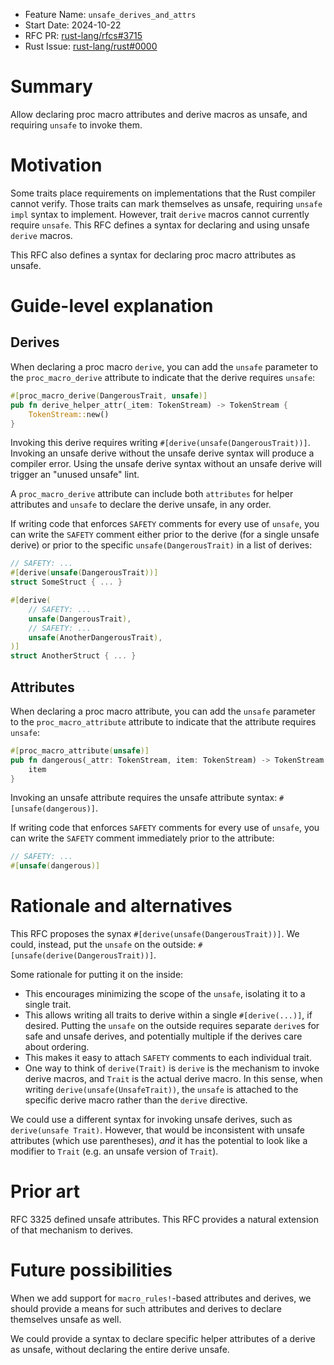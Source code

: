 - Feature Name: `unsafe_derives_and_attrs`
- Start Date: 2024-10-22
- RFC PR: [rust-lang/rfcs#3715](https://github.com/rust-lang/rfcs/pull/3715)
- Rust Issue: [rust-lang/rust#0000](https://github.com/rust-lang/rust/issues/0000)

# Summary
[summary]: #summary

Allow declaring proc macro attributes and derive macros as unsafe, and
requiring `unsafe` to invoke them.

# Motivation
[motivation]: #motivation

Some traits place requirements on implementations that the Rust compiler cannot
verify. Those traits can mark themselves as unsafe, requiring `unsafe impl`
syntax to implement. However, trait `derive` macros cannot currently require
`unsafe`. This RFC defines a syntax for declaring and using unsafe `derive`
macros.

This RFC also defines a syntax for declaring proc macro attributes as unsafe.

# Guide-level explanation
[guide-level-explanation]: #guide-level-explanation

## Derives

When declaring a proc macro `derive`, you can add the `unsafe` parameter to the
`proc_macro_derive` attribute to indicate that the derive requires `unsafe`:

```rust
#[proc_macro_derive(DangerousTrait, unsafe)]
pub fn derive_helper_attr(_item: TokenStream) -> TokenStream {
    TokenStream::new()
}
```

Invoking this derive requires writing `#[derive(unsafe(DangerousTrait))]`.
Invoking an unsafe derive without the unsafe derive syntax will produce a
compiler error. Using the unsafe derive syntax without an unsafe derive will
trigger an "unused unsafe" lint.

A `proc_macro_derive` attribute can include both `attributes` for helper
attributes and `unsafe` to declare the derive unsafe, in any order.

If writing code that enforces `SAFETY` comments for every use of `unsafe`, you
can write the `SAFETY` comment either prior to the derive (for a single unsafe
derive) or prior to the specific `unsafe(DangerousTrait)` in a list of derives:

```rust
// SAFETY: ...
#[derive(unsafe(DangerousTrait))]
struct SomeStruct { ... }

#[derive(
    // SAFETY: ...
    unsafe(DangerousTrait),
    // SAFETY: ...
    unsafe(AnotherDangerousTrait),
)]
struct AnotherStruct { ... }
```

## Attributes

When declaring a proc macro attribute, you can add the `unsafe` parameter to
the `proc_macro_attribute` attribute to indicate that the attribute requires
`unsafe`:

```rust
#[proc_macro_attribute(unsafe)]
pub fn dangerous(_attr: TokenStream, item: TokenStream) -> TokenStream {
    item
}
```

Invoking an unsafe attribute requires the unsafe attribute syntax:
`#[unsafe(dangerous)]`.

If writing code that enforces `SAFETY` comments for every use of `unsafe`, you
can write the `SAFETY` comment immediately prior to the attribute:

```rust
// SAFETY: ...
#[unsafe(dangerous)]
```

# Rationale and alternatives
[rationale-and-alternatives]: #rationale-and-alternatives

This RFC proposes the synax `#[derive(unsafe(DangerousTrait))]`. We could,
instead, put the `unsafe` on the outside: `#[unsafe(derive(DangerousTrait))]`.

Some rationale for putting it on the inside:
- This encourages minimizing the scope of the `unsafe`, isolating it to a
  single trait.
- This allows writing all traits to derive within a single `#[derive(...)]`, if
  desired. Putting the `unsafe` on the outside requires separate `derive`s for
  safe and unsafe derives, and potentially multiple if the derives care about
  ordering.
- This makes it easy to attach `SAFETY` comments to each individual trait.
- One way to think of `derive(Trait)` is `derive` is the mechanism to invoke
  derive macros, and `Trait` is the actual derive macro. In this sense, when
  writing `derive(unsafe(UnsafeTrait))`, the `unsafe` is attached to the
  specific derive macro rather than the `derive` directive.

We could use a different syntax for invoking unsafe derives, such as
`derive(unsafe Trait)`. However, that would be inconsistent with unsafe
attributes (which use parentheses), *and* it has the potential to look like a
modifier to `Trait` (e.g. an unsafe version of `Trait`).

# Prior art
[prior-art]: #prior-art

RFC 3325 defined unsafe attributes. This RFC provides a natural extension of
that mechanism to derives.

# Future possibilities
[future-possibilities]: #future-possibilities

When we add support for `macro_rules!`-based attributes and derives, we should
provide a means for such attributes and derives to declare themselves unsafe as
well.

We could provide a syntax to declare specific helper attributes of a derive as
unsafe, without declaring the entire derive unsafe.
